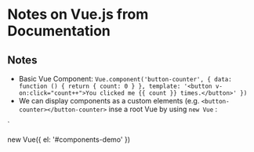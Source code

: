 <h1>Notes on Vue.js from Documentation</h1> 

<h2>Notes</h2>

* Basic Vue Component: `Vue.component('button-counter', {
  data: function () {
    return {
      count: 0
    }
  },
  template: '<button v-on:click="count++">You clicked me {{ count }} times.</button>'
})`
* We can display components as a custom elements (e.g. `<button-counter></button-counter>` inse a root Vue by using `new Vue` : 

`<div id="components-demo">
  <button-counter></button-counter>
</div>

new Vue({ el: '#components-demo' })
